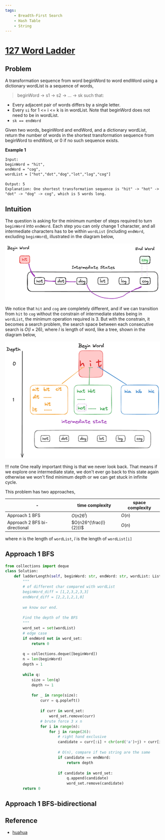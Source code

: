 ```yaml
---
tags:
    - Breadth-First Search
    - Hash Table
    - String
---
```


# [127 Word Ladder](https://leetcode.com/problems/word-ladder/description/)

## Problem

A transformation sequence from word beginWord to word endWord using a dictionary wordList is a sequence of words,
> beginWord -> s1 -> s2 -> ... -> sk such that:

- Every adjacent pair of words differs by a single letter.
- Every `si` for 1 <= i <= k is in wordList. Note that beginWord does not need to be in wordList.
- `sk == endWord`

Given two words, beginWord and endWord, and a dictionary wordList, return the number of words in the shortest transformation sequence from beginWord to endWord, or 0 if no such sequence exists.

**Example 1**
```
Input: 
beginWord = "hit", 
endWord = "cog", 
wordList = ["hot","dot","dog","lot","log","cog"]

Output: 5
Explanation: One shortest transformation sequence is "hit" -> "hot" -> "dot" -> "dog" -> cog", which is 5 words long.
```



## Intuition

The question is asking for the minimum number of steps required to turn `beginWord` into `endWord`. Each step you can only change 1 character, and all intermediate characters has to be within `wordList` (including `endWord`, excluding `beginWord`), illustrated in the diagram below,


![](./assets/1.excalidraw.png)


We notice that `hit` and `cog` are completely different, and if we can transition from `hit` to `cog` without the constrain of intermediate states being in `wordList`, the minimum operation required is 3. But with the constrain, it becomes a search problem, the search space between each consecutive search is $O(l\times 26)$, where $l$ is length of word, like a tree, shown in the diagram below,

![](./assets/2.excalidraw.png)


!!! note
    One really important thing is that we never look back. That means if we explore one intermediate state, we don't ever go back to this state again otherwise we won't find minimum depth or we can get stuck in infinite cycle.


This problem has two approaches,

|-|time complexity|space complexity|
|-|-|-|
|Approach 1 BFS|$O(n26^{l})$|$O(n)$|
|Approach 2 BFS bi-directional|$O(n26^{\frac{l}{2}})$|$O(n)$|

where $n$ is the length of `wordList`, $l$ is the length of `wordList[i]`


## Approach 1 BFS

```python
from collections import deque
class Solution:
    def ladderLength(self, beginWord: str, endWord: str, wordList: List[str]) -> int:
        """
        # of different char compared with wordList
        beginWord_diff = [1,2,3,2,3,3]
        endWord_diff = [2,2,1,2,1,0]

        we know our end.

        Find the depth of the BFS
        """
        word_set = set(wordList)
        # edge case
        if endWord not in word_set:
            return 0

        q = collections.deque([beginWord])
        n = len(beginWord)
        depth = 1

        while q:
            size = len(q)
            depth += 1

            for _ in range(size):
                curr = q.popleft()
                
                if curr in word_set:
                    word_set.remove(curr)                                        
                # brute force 3 x n
                for i in range(n):
                    for j in range(26):
                        # right hand exclusive
                        candidate = curr[:i] + chr(ord('a')+j) + curr[i+1:]
                
                        # O(n), compare if two string are the same
                        if candidate == endWord:
                            return depth
                        
                        if candidate in word_set:
                            q.append(candidate)
                            word_set.remove(candidate)
        return 0
```

## Approach 1 BFS-bidirectional



## Reference

- [huahua](https://www.youtube.com/watch?v=vWPCm69MSfs&ab_channel=HuaHua)